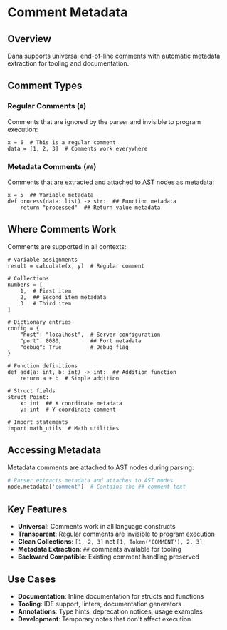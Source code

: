 # Comment Metadata

## Overview

Dana supports universal end-of-line comments with automatic metadata extraction for tooling and documentation.

## Comment Types

### Regular Comments (`#`)
Comments that are ignored by the parser and invisible to program execution:

```dana
x = 5  # This is a regular comment
data = [1, 2, 3]  # Comments work everywhere
```

### Metadata Comments (`##`)
Comments that are extracted and attached to AST nodes as metadata:

```dana
x = 5  ## Variable metadata
def process(data: list) -> str:  ## Function metadata
    return "processed"  ## Return value metadata
```

## Where Comments Work

Comments are supported in all contexts:

```dana
# Variable assignments
result = calculate(x, y)  # Regular comment

# Collections
numbers = [
    1,  # First item
    2,  ## Second item metadata
    3   # Third item
]

# Dictionary entries
config = {
    "host": "localhost",  # Server configuration
    "port": 8080,         ## Port metadata
    "debug": True         # Debug flag
}

# Function definitions
def add(a: int, b: int) -> int:  ## Addition function
    return a + b  # Simple addition

# Struct fields
struct Point:
    x: int  ## X coordinate metadata
    y: int  # Y coordinate comment

# Import statements
import math_utils  # Math utilities
```

## Accessing Metadata

Metadata comments are attached to AST nodes during parsing:

```python
# Parser extracts metadata and attaches to AST nodes
node.metadata['comment']  # Contains the ## comment text
```

## Key Features

- **Universal**: Comments work in all language constructs
- **Transparent**: Regular comments are invisible to program execution
- **Clean Collections**: `[1, 2, 3]` not `[1, Token('COMMENT'), 2, 3]`
- **Metadata Extraction**: `##` comments available for tooling
- **Backward Compatible**: Existing comment handling preserved

## Use Cases

- **Documentation**: Inline documentation for structs and functions
- **Tooling**: IDE support, linters, documentation generators
- **Annotations**: Type hints, deprecation notices, usage examples
- **Development**: Temporary notes that don't affect execution